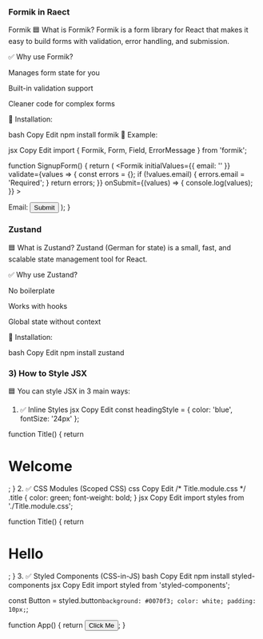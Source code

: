 ###  Formik in Raect
Formik
🟦 What is Formik?
Formik is a form library for React that makes it easy to build forms with validation, error handling, and submission.

✅ Why use Formik?

Manages form state for you

Built-in validation support

Cleaner code for complex forms

🔹 Installation:

bash
Copy
Edit
npm install formik
🔹 Example:

jsx
Copy
Edit
import { Formik, Form, Field, ErrorMessage } from 'formik';

function SignupForm() {
  return (
    <Formik
      initialValues={{ email: '' }}
      validate={values => {
        const errors = {};
        if (!values.email) {
          errors.email = 'Required';
        }
        return errors;
      }}
      onSubmit={(values) => {
        console.log(values);
      }}
    >
      <Form>
        <label>Email: </label>
        <Field type="email" name="email" />
        <ErrorMessage name="email" component="div" />
        <button type="submit">Submit</button>
      </Form>
    </Formik>
  );
}

### Zustand
🟦 What is Zustand?
Zustand (German for state) is a small, fast, and scalable state management tool for React.

✅ Why use Zustand?

No boilerplate

Works with hooks

Global state without context

🔹 Installation:

bash
Copy
Edit
npm install zustand

### 3) How to Style JSX
🟦 You can style JSX in 3 main ways:

1. ✅ Inline Styles
jsx
Copy
Edit
const headingStyle = { color: 'blue', fontSize: '24px' };

function Title() {
  return <h1 style={headingStyle}>Welcome</h1>;
}
2. ✅ CSS Modules (Scoped CSS)
css
Copy
Edit
/* Title.module.css */
.title {
  color: green;
  font-weight: bold;
}
jsx
Copy
Edit
import styles from './Title.module.css';

function Title() {
  return <h1 className={styles.title}>Hello</h1>;
}
3. ✅ Styled Components (CSS-in-JS)
bash
Copy
Edit
npm install styled-components
jsx
Copy
Edit
import styled from 'styled-components';

const Button = styled.button`
  background: #0070f3;
  color: white;
  padding: 10px;
`;

function App() {
  return <Button>Click Me</Button>;
}

